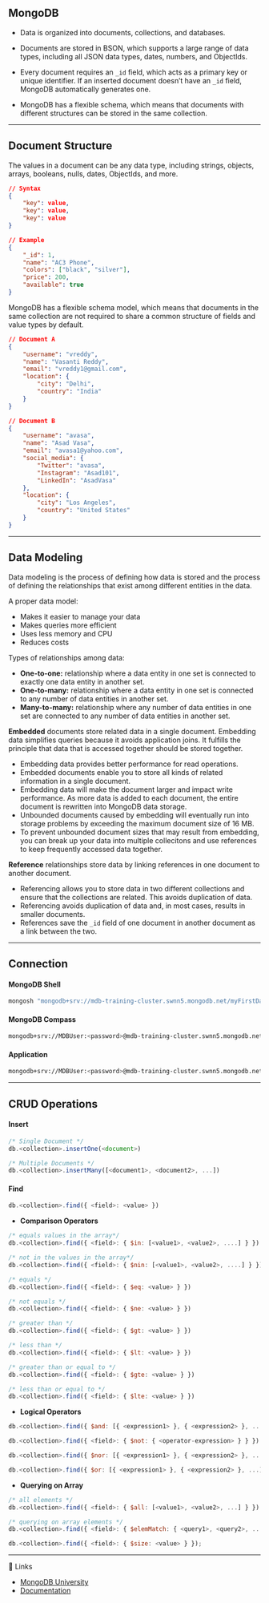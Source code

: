 ## MongoDB

* Data is organized into documents, collections, and databases.

* Documents are stored in BSON, which supports a large range of data types, including all JSON data types, dates, numbers, and ObjectIds.

* Every document requires an ```_id``` field, which acts as a primary key or unique identifier. If an inserted document doesn’t have an ```_id``` field, MongoDB automatically generates one.

* MongoDB has a flexible schema, which means that documents with different structures can be stored in the same collection.

---

## Document Structure

The values in a document can be any data type, including strings, objects, arrays, booleans, nulls, dates, ObjectIds, and more. 

```json
// Syntax
{
    "key": value,
    "key": value,
    "key": value
}

// Example
{
    "_id": 1,
    "name": "AC3 Phone",
    "colors": ["black", "silver"],
    "price": 200,
    "available": true
}
```

MongoDB has a flexible schema model, which means that documents in the same collection are not required to share a common structure of fields and value types by default.

```json
// Document A
{
    "username": "vreddy",
    "name": "Vasanti Reddy",
    "email": "vreddy1@gmail.com",
    "location": {
        "city": "Delhi",
        "country": "India"
    }
}

// Document B
{
    "username": "avasa",
    "name": "Asad Vasa",
    "email": "avasa1@yahoo.com",
    "social_media": {
        "Twitter": "avasa",
        "Instagram": "Asad101",
        "LinkedIn": "AsadVasa"
    },
    "location": {
        "city": "Los Angeles",
        "country": "United States"
    }
}
```

---

## Data Modeling

Data modeling is the process of defining how data is stored and the process of defining the relationships that exist among different entities in the data.

A proper data model:
- Makes it easier to manage your data
- Makes queries more efficient
- Uses less memory and CPU
- Reduces costs

Types of relationships among data:
- **One-to-one:** relationship where a data entity in one set is connected to exactly one data entity in another set.
- **One-to-many:** relationship where a data entity in one set is connected to any number of data entities in another set.
- **Many-to-many:** relationship where any number of data entities in one set are connected to any number of data entities in another set.

**Embedded** documents store related data in a single document. Embedding data simplifies queries because it avoids application joins. It fulfills the principle that data that is accessed together should be stored together. 

- Embedding data provides better performance for read operations. 
- Embedded documents enable you to store all kinds of related information in a single document.
- Embedding data will make the document larger and impact write performance. As more data is added to each document, the entire document is rewritten into MongoDB data storage.
- Unbounded documents caused by embedding will eventually run into storage problems by exceeding the maximum document size of 16 MB.
- To prevent unbounded document sizes that may result from embedding, you can break up your data into multiple collecitons and use references to keep frequently accessed data together.

**Reference** relationships store data by linking references in one document to another document. 

- Referencing allows you to store data in two different collections and ensure that the collections are related. This avoids duplication of data. 
- Referencing avoids duplication of data and, in most cases, results in smaller documents.
- References save the ```_id``` field of one document in another document as a link between the two.

---

## Connection

#### MongoDB Shell

```bash
mongosh "mongodb+srv://mdb-training-cluster.swnn5.mongodb.net/myFirstDatabase" --apiVersion 1 --username MDBUser
```

#### MongoDB Compass

```bash
mongodb+srv://MDBUser:<password>@mdb-training-cluster.swnn5.mongodb.net/test
```

#### Application

```bash
mongodb+srv://MDBUser:<password>@mdb-training-cluster.swnn5.mongodb.net/myFirstDatabase?retryWrites=true&w=majority
```

---

## CRUD Operations

#### Insert

```js
/* Single Document */
db.<collection>.insertOne(<document>)

/* Multiple Documents */
db.<collection>.insertMany([<document1>, <document2>, ...])
```

#### Find

```js
db.<collection>.find({ <field>: <value> })
```

- **Comparison Operators**

```js
/* equals values in the array*/
db.<collection>.find({ <field>: { $in: [<value1>, <value2>, ....] } })

/* not in the values in the array*/
db.<collection>.find({ <field>: { $nin: [<value1>, <value2>, ....] } })

/* equals */
db.<collection>.find({ <field>: { $eq: <value> } })

/* not equals */
db.<collection>.find({ <field>: { $ne: <value> } })

/* greater than */
db.<collection>.find({ <field>: { $gt: <value> } })

/* less than */
db.<collection>.find({ <field>: { $lt: <value> } })

/* greater than or equal to */
db.<collection>.find({ <field>: { $gte: <value> } })

/* less than or equal to */
db.<collection>.find({ <field>: { $lte: <value> } })
```

- **Logical Operators**

```js
db.<collection>.find({ $and: [{ <expression1> }, { <expression2> }, ...] })

db.<collection>.find({ <field>: { $not: { <operator-expression> } } })

db.<collection>.find({ $nor: [{ <expression1> }, { <expression2> }, ...] })

db.<collection>.find({ $or: [{ <expression1> }, { <expression2> }, ...] })

```

- **Querying on Array**

```js
/* all elements */
db.<collection>.find({ <field>: { $all: [<value1>, <value2>, ...] } })

/* querying on array elements */
db.<collection>.find({ <field>: { $elemMatch: { <query1>, <query2>, ... } } })

db.<collection>.find({ <field>: { $size: <value> } });
```

---

🔗 Links
* [MongoDB University](https://learn.mongodb.com)  
* [Documentation](https://www.mongodb.com/pt-br/docs/manual/tutorial/getting-started/)
